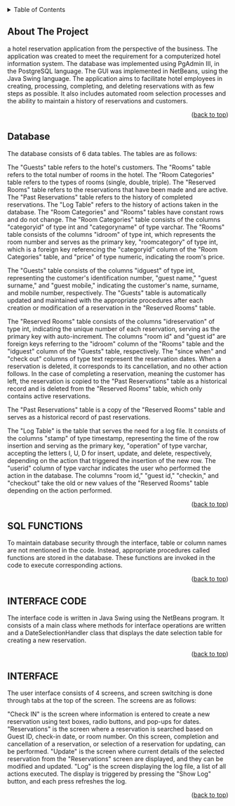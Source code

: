 <!-- TABLE OF CONTENTS -->
<details>
  <summary>Table of Contents</summary>
  <ol>
    <li><a href="#about-the-project">About The Project</a></li>
    <li><a href="#SQL-FUNCTIONS">SQL Functions</a></li>
    <li><a href="#intercode">Interface Code</a></li>
    <li><a href="#interface">Interface</a></li>
  </ol>
</details>

<!-- ABOUT THE PROJECT -->
## About The Project
a hotel reservation application from the perspective of the business. The application was created to meet the requirement for a computerized hotel information system. The database was implemented using PgAdmin III, in the PostgreSQL language. The GUI was implemented in NetBeans, using the Java Swing language. The application aims to facilitate hotel employees in creating, processing, completing, and deleting reservations with as few steps as possible. It also includes automated room selection processes and the ability to maintain a history of reservations and customers.

<p align="right">(<a href="#readme-top">back to top</a>)</p>

<!-- Database -->
## Database

The database consists of 6 data tables. The tables are as follows:

The "Guests" table refers to the hotel's customers.
The "Rooms" table refers to the total number of rooms in the hotel.
The "Room Categories" table refers to the types of rooms (single, double, triple).
The "Reserved Rooms" table refers to the reservations that have been made and are active.
The "Past Reservations" table refers to the history of completed reservations.
The "Log Table" refers to the history of actions taken in the database.
The "Room Categories" and "Rooms" tables have constant rows and do not change. The "Room Categories" table consists of the columns "categoryid" of type int and "categoryname" of type varchar. The "Rooms" table consists of the columns "idroom" of type int, which represents the room number and serves as the primary key, "roomcategory" of type int, which is a foreign key referencing the "categoryid" column of the "Room Categories" table, and "price" of type numeric, indicating the room's price.

The "Guests" table consists of the columns "idguest" of type int, representing the customer's identification number, "guest name," "guest surname," and "guest mobile," indicating the customer's name, surname, and mobile number, respectively. The "Guests" table is automatically updated and maintained with the appropriate procedures after each creation or modification of a reservation in the "Reserved Rooms" table.

The "Reserved Rooms" table consists of the columns "idreservation" of type int, indicating the unique number of each reservation, serving as the primary key with auto-increment. The columns "room id" and "guest id" are foreign keys referring to the "idroom" column of the "Rooms" table and the "idguest" column of the "Guests" table, respectively. The "since when" and "check out" columns of type text represent the reservation dates. When a reservation is deleted, it corresponds to its cancellation, and no other action follows. In the case of completing a reservation, meaning the customer has left, the reservation is copied to the "Past Reservations" table as a historical record and is deleted from the "Reserved Rooms" table, which only contains active reservations.

The "Past Reservations" table is a copy of the "Reserved Rooms" table and serves as a historical record of past reservations.

The "Log Table" is the table that serves the need for a log file. It consists of the columns "stamp" of type timestamp, representing the time of the row insertion and serving as the primary key, "operation" of type varchar, accepting the letters I, U, D for insert, update, and delete, respectively, depending on the action that triggered the insertion of the new row. The "userid" column of type varchar indicates the user who performed the action in the database. The columns "room id," "guest id," "checkin," and "checkout" take the old or new values of the "Reserved Rooms" table depending on the action performed.

<p align="right">(<a href="#readme-top">back to top</a>)</p>

<!-- SQL FUNCTIONS-->
## SQL FUNCTIONS
To maintain database security through the interface, table or column names are not mentioned in the code. Instead, appropriate procedures called functions are stored in the database. These functions are invoked in the code to execute corresponding actions.

<p align="right">(<a href="#readme-top">back to top</a>)</p>

<!-- INTERFACE CODE -->
## INTERFACE CODE

The interface code is written in Java Swing using the NetBeans program. It consists of a main class where methods for interface operations are written and a DateSelectionHandler class that displays the date selection table for creating a new reservation.

<p align="right">(<a href="#readme-top">back to top</a>)</p>

<!-- INTERFACE -->
## INTERFACE
The user interface consists of 4 screens, and screen switching is done through tabs at the top of the screen. The screens are as follows:

"Check IN" is the screen where information is entered to create a new reservation using text boxes, radio buttons, and pop-ups for dates.
"Reservations" is the screen where a reservation is searched based on Guest ID, check-in date, or room number. On this screen, completion and cancellation of a reservation, or selection of a reservation for updating, can be performed.
"Update" is the screen where current details of the selected reservation from the "Reservations" screen are displayed, and they can be modified and updated.
"Log" is the screen displaying the log file, a list of all actions executed. The display is triggered by pressing the "Show Log" button, and each press refreshes the log.

<p align="right">(<a href="#readme-top">back to top</a>)</p>
